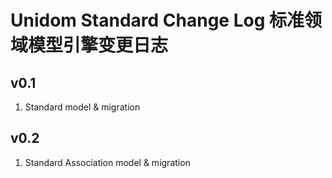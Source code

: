 # Unidom Standard Change Log 标准领域模型引擎变更日志

## v0.1
1. Standard model & migration

## v0.2
1. Standard Association model & migration
